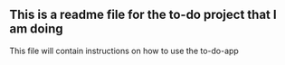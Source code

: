 ## This is a readme file for the to-do project that I am doing

This file will contain instructions on how to use the to-do-app